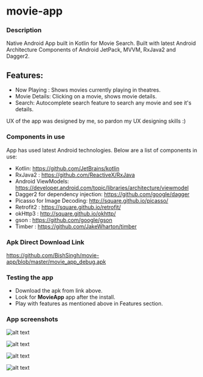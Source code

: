 # movie-app

### Description 
Native Android App built in Kotlin for Movie Search. Built with latest Android Architecture Components of Android JetPack, MVVM, RxJava2 and Dagger2. 

## Features:
- Now Playing : Shows movies currently playing in theatres.
- Movie Details: Clicking on a movie, shows movie details.
- Search: Autocomplete search feature to search any movie and see it's details.

UX of the app was designed by me, so pardon my UX designing skills :)

### Components in use

App has used latest Android technologies. Below are a list of components in use:
- Kotlin: https://github.com/JetBrains/kotlin
- RxJava2 : https://github.com/ReactiveX/RxJava
- Android ViewModels: https://developer.android.com/topic/libraries/architecture/viewmodel
- Dagger2 for dependency injection: https://github.com/google/dagger
- Picasso for Image Decoding: http://square.github.io/picasso/
- Retrofit2 : https://square.github.io/retrofit/
- okHttp3 : http://square.github.io/okhttp/
- gson : https://github.com/google/gson
- Timber : https://github.com/JakeWharton/timber


### Apk Direct Download Link

https://github.com/BishSingh/movie-app/blob/master/movie_app_debug.apk

### Testing the app
- Download the apk from link above. 
- Look for **MovieApp** app after the install.
- Play with features as mentioned above in Features section.

### App screenshots

![alt text]()

![alt text]()

![alt text]()

![alt text]()

